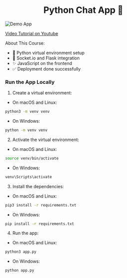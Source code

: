 <h1 align="center">Python Chat App 💬</h1>

![Demo App](/screenshot-for-readme.png)

[Video Tutorial on Youtube](https://youtu.be/h991oLxOxeM)

About This Course:

- 🚀 Python virtual environment setup
- 💬 Socket.io and Flask integration
- ✨ JavaScript on the frontend
- ✅ Deployment done successfully

### Run the App Locally

1. Create a virtual environment:

- On macOS and Linux:

```bash
python3 -m venv venv
```

- On Windows:

```bash
python -m venv venv
```

2. Activate the virtual environment:

- On macOS and Linux:

```bash
source venv/bin/activate
```

- On Windows:

```bash
venv\Scripts\activate
```

3. Install the dependencies:

- On macOS and Linux:

```bash
pip3 install -r requirements.txt
```

- On Windows:

```bash
pip install -r requirements.txt
```

4. Run the app:

- On macOS and Linux:

```bash
python3 app.py
```

- On Windows:

```bash
python app.py
```
